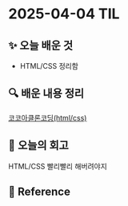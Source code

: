 # 2025-04-04 TIL

## ✨ 오늘 배운 것
- HTML/CSS 정리함

## 🔍 배운 내용 정리
[코코아클론코딩(html/css)](../../Course/KOKOATALK/3_LEARNING%20CSS.md)
## 🤔 오늘의 회고
HTML/CSS 빨리빨리 해버려야지

## 📍 **Reference**